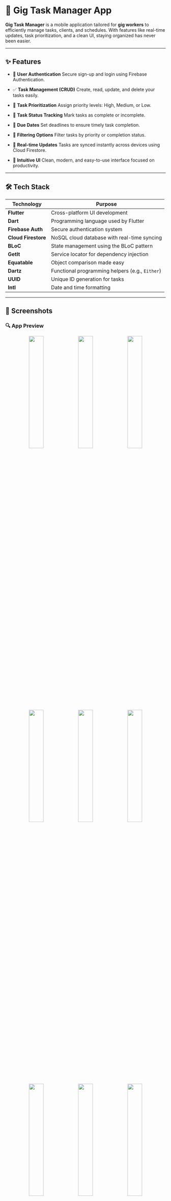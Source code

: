 # 🚀 Gig Task Manager App

**Gig Task Manager** is a mobile application tailored for **gig workers** to efficiently manage tasks, clients, and schedules. With features like real-time updates, task prioritization, and a clean UI, staying organized has never been easier.

---

## ✨ Features

* 🔐 **User Authentication**
  Secure sign-up and login using Firebase Authentication.

* ✅ **Task Management (CRUD)**
  Create, read, update, and delete your tasks easily.

* 🎯 **Task Prioritization**
  Assign priority levels: High, Medium, or Low.

* 📌 **Task Status Tracking**
  Mark tasks as complete or incomplete.

* 📅 **Due Dates**
  Set deadlines to ensure timely task completion.

* 🔎 **Filtering Options**
  Filter tasks by priority or completion status.

* 🔄 **Real-time Updates**
  Tasks are synced instantly across devices using Cloud Firestore.

* 🧠 **Intuitive UI**
  Clean, modern, and easy-to-use interface focused on productivity.

---

## 🛠️ Tech Stack

| Technology          | Purpose                                         |
| ------------------- | ----------------------------------------------- |
| **Flutter**         | Cross-platform UI development                   |
| **Dart**            | Programming language used by Flutter            |
| **Firebase Auth**   | Secure authentication system                    |
| **Cloud Firestore** | NoSQL cloud database with real-time syncing     |
| **BLoC**            | State management using the BLoC pattern         |
| **GetIt**           | Service locator for dependency injection        |
| **Equatable**       | Object comparison made easy                     |
| **Dartz**           | Functional programming helpers (e.g., `Either`) |
| **UUID**            | Unique ID generation for tasks                  |
| **Intl**            | Date and time formatting                        |

---

## 📸 Screenshots

### 🔍 App Preview

<div align="center">

<img src="https://github.com/user-attachments/assets/00d8618b-c39a-4003-8f3d-c40e9e5ed906" width="30%"/>
<img src="https://github.com/user-attachments/assets/3a3d69e5-74af-4ecf-a6e3-59a03907ceaa" width="30%"/>
<img src="https://github.com/user-attachments/assets/c9634b49-655c-4578-a847-bbf9e1a07e25" width="30%"/>

<br/>

<img src="https://github.com/user-attachments/assets/815b072b-fb90-4572-b592-0307031bbc5b" width="30%"/>
<img src="https://github.com/user-attachments/assets/111b91a7-b248-4913-833d-32fd3243140d" width="30%"/>
<img src="https://github.com/user-attachments/assets/546a7e3d-f902-4ba8-96ba-ddf09fca78d5" width="30%"/>

<br/>

<img src="https://github.com/user-attachments/assets/9c2479b1-868f-4d5e-afa4-c614009fd68d" width="30%"/>
<img src="https://github.com/user-attachments/assets/c9a90b91-dc9c-46c2-a321-315861ba2d86" width="30%"/>
<img src="https://github.com/user-attachments/assets/a7b6d572-c891-49c8-919e-4b999c09ad46" width="30%"/>

<br/>

<img src="https://github.com/user-attachments/assets/a5f172e4-75c1-4e2a-aebd-a6213963d1f8" width="30%"/>
<img src="https://github.com/user-attachments/assets/4d50fd69-bf62-4cfa-b2ed-4045cce989d9" width="30%"/>

</div>
